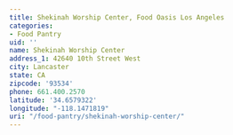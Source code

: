 ```yaml
---
title: Shekinah Worship Center, Food Oasis Los Angeles
categories:
- Food Pantry
uid: ''
name: Shekinah Worship Center
address_1: 42640 10th Street West
city: Lancaster
state: CA
zipcode: '93534'
phone: 661.400.2570
latitude: '34.6579322'
longitude: "-118.1471819"
uri: "/food-pantry/shekinah-worship-center/"
---
```


